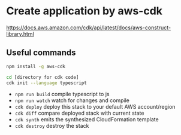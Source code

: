 # Create application by aws-cdk

https://docs.aws.amazon.com/cdk/api/latest/docs/aws-construct-library.html

## Useful commands
```bash
npm install -g aws-cdk

cd [directory for cdk code]
cdk init --language typescript

```
* `npm run build`   compile typescript to js
* `npm run watch`   watch for changes and compile
* `cdk deploy`      deploy this stack to your default AWS account/region
* `cdk diff`        compare deployed stack with current state
* `cdk synth`       emits the synthesized CloudFormation template
* `cdk destroy`     destroy the stack


